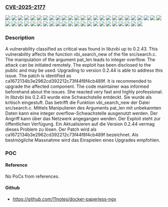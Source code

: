 ### [CVE-2025-2177](https://cve.mitre.org/cgi-bin/cvename.cgi?name=CVE-2025-2177)
![](https://img.shields.io/static/v1?label=Product&message=libzvbi&color=blue)
![](https://img.shields.io/static/v1?label=Version&message=0.2.0%20&color=brightgreen)
![](https://img.shields.io/static/v1?label=Version&message=0.2.1%20&color=brightgreen)
![](https://img.shields.io/static/v1?label=Version&message=0.2.10%20&color=brightgreen)
![](https://img.shields.io/static/v1?label=Version&message=0.2.11%20&color=brightgreen)
![](https://img.shields.io/static/v1?label=Version&message=0.2.12%20&color=brightgreen)
![](https://img.shields.io/static/v1?label=Version&message=0.2.13%20&color=brightgreen)
![](https://img.shields.io/static/v1?label=Version&message=0.2.14%20&color=brightgreen)
![](https://img.shields.io/static/v1?label=Version&message=0.2.15%20&color=brightgreen)
![](https://img.shields.io/static/v1?label=Version&message=0.2.16%20&color=brightgreen)
![](https://img.shields.io/static/v1?label=Version&message=0.2.17%20&color=brightgreen)
![](https://img.shields.io/static/v1?label=Version&message=0.2.18%20&color=brightgreen)
![](https://img.shields.io/static/v1?label=Version&message=0.2.19%20&color=brightgreen)
![](https://img.shields.io/static/v1?label=Version&message=0.2.2%20&color=brightgreen)
![](https://img.shields.io/static/v1?label=Version&message=0.2.20%20&color=brightgreen)
![](https://img.shields.io/static/v1?label=Version&message=0.2.21%20&color=brightgreen)
![](https://img.shields.io/static/v1?label=Version&message=0.2.22%20&color=brightgreen)
![](https://img.shields.io/static/v1?label=Version&message=0.2.23%20&color=brightgreen)
![](https://img.shields.io/static/v1?label=Version&message=0.2.24%20&color=brightgreen)
![](https://img.shields.io/static/v1?label=Version&message=0.2.25%20&color=brightgreen)
![](https://img.shields.io/static/v1?label=Version&message=0.2.26%20&color=brightgreen)
![](https://img.shields.io/static/v1?label=Version&message=0.2.27%20&color=brightgreen)
![](https://img.shields.io/static/v1?label=Version&message=0.2.28%20&color=brightgreen)
![](https://img.shields.io/static/v1?label=Version&message=0.2.29%20&color=brightgreen)
![](https://img.shields.io/static/v1?label=Version&message=0.2.3%20&color=brightgreen)
![](https://img.shields.io/static/v1?label=Version&message=0.2.30%20&color=brightgreen)
![](https://img.shields.io/static/v1?label=Version&message=0.2.31%20&color=brightgreen)
![](https://img.shields.io/static/v1?label=Version&message=0.2.32%20&color=brightgreen)
![](https://img.shields.io/static/v1?label=Version&message=0.2.33%20&color=brightgreen)
![](https://img.shields.io/static/v1?label=Version&message=0.2.34%20&color=brightgreen)
![](https://img.shields.io/static/v1?label=Version&message=0.2.35%20&color=brightgreen)
![](https://img.shields.io/static/v1?label=Version&message=0.2.36%20&color=brightgreen)
![](https://img.shields.io/static/v1?label=Version&message=0.2.37%20&color=brightgreen)
![](https://img.shields.io/static/v1?label=Version&message=0.2.38%20&color=brightgreen)
![](https://img.shields.io/static/v1?label=Version&message=0.2.39%20&color=brightgreen)
![](https://img.shields.io/static/v1?label=Version&message=0.2.4%20&color=brightgreen)
![](https://img.shields.io/static/v1?label=Version&message=0.2.40%20&color=brightgreen)
![](https://img.shields.io/static/v1?label=Version&message=0.2.41%20&color=brightgreen)
![](https://img.shields.io/static/v1?label=Version&message=0.2.42%20&color=brightgreen)
![](https://img.shields.io/static/v1?label=Version&message=0.2.43%20&color=brightgreen)
![](https://img.shields.io/static/v1?label=Version&message=0.2.5%20&color=brightgreen)
![](https://img.shields.io/static/v1?label=Version&message=0.2.6%20&color=brightgreen)
![](https://img.shields.io/static/v1?label=Version&message=0.2.7%20&color=brightgreen)
![](https://img.shields.io/static/v1?label=Version&message=0.2.8%20&color=brightgreen)
![](https://img.shields.io/static/v1?label=Version&message=0.2.9%20&color=brightgreen)
![](https://img.shields.io/static/v1?label=Vulnerability&message=Integer%20Overflow&color=brightgreen)
![](https://img.shields.io/static/v1?label=Vulnerability&message=Numeric%20Error&color=brightgreen)

### Description

A vulnerability classified as critical was found in libzvbi up to 0.2.43. This vulnerability affects the function vbi_search_new of the file src/search.c. The manipulation of the argument pat_len leads to integer overflow. The attack can be initiated remotely. The exploit has been disclosed to the public and may be used. Upgrading to version 0.2.44 is able to address this issue. The patch is identified as ca1672134b3e2962cd392212c73f44f8f4cb489f. It is recommended to upgrade the affected component. The code maintainer was informed beforehand about the issues. She reacted very fast and highly professional.
In libzvbi bis 0.2.43 wurde eine Schwachstelle entdeckt. Sie wurde als kritisch eingestuft. Das betrifft die Funktion vbi_search_new der Datei src/search.c. Mittels Manipulieren des Arguments pat_len mit unbekannten Daten kann eine integer overflow-Schwachstelle ausgenutzt werden. Der Angriff kann über das Netzwerk angegangen werden. Der Exploit steht zur öffentlichen Verfügung. Ein Aktualisieren auf die Version 0.2.44 vermag dieses Problem zu lösen. Der Patch wird als ca1672134b3e2962cd392212c73f44f8f4cb489f bezeichnet. Als bestmögliche Massnahme wird das Einspielen eines Upgrades empfohlen.

### POC

#### Reference
No PoCs from references.

#### Github
- https://github.com/11notes/docker-paperless-ngx

